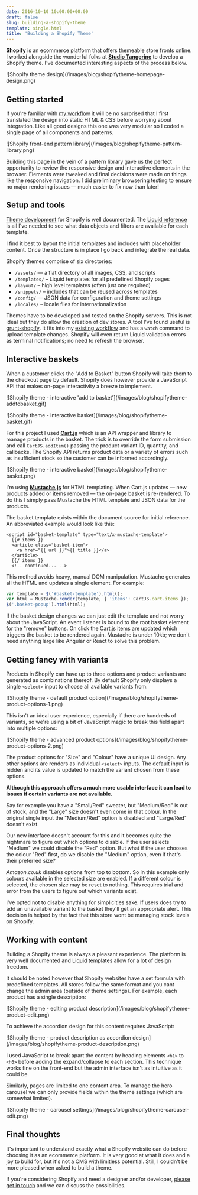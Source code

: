 ```yaml
---
date: 2016-10-10 10:00:00+00:00
draft: false
slug: building-a-shopify-theme
template: single.html
title: 'Building a Shopify Theme'
---
```


**Shopify** is an ecommerce platform that offers themeable store fronts online. I worked alongside the wonderful folks at [**Studio Tangerine**](http://studiotangerine.co.uk/) to develop a Shopify theme. I've documented interesting aspects of the process below.

<p class="post__image">![Shopify theme design](/images/blog/shopifytheme-homepage-design.png)</p>

## Getting started

If you're familiar with [my workflow](/2016/07/14/building-a-wordpress-theme/) it will be no surprised that I first translated the design into static HTML & CSS before worrying about integration. Like all good designs this one was very modular so I coded a single page of all components and patterns.

<p class="post__image">![Shopify front-end pattern library](/images/blog/shopifytheme-pattern-library.png)</p>

Building this page in the vein of a pattern library gave us the perfect opportunity to review the responsive design and interactive elements in the browser. Elements were tweaked and final decisions were made on things like the responsive navigation. I did preliminary browsering testing to ensure no major rendering issues — much easier to fix now than later!

## Setup and tools

[Theme development](https://help.shopify.com/themes/development/templates) for Shopify is well documented. The [Liquid reference](https://help.shopify.com/themes/liquid) is all I've needed to see what data objects and filters are available for each template.

I find it best to layout the initial templates and includes with placeholder content. Once the structure is in place I go back and integrate the real data.

Shopify themes comprise of six directories:

* `/assets/` — a flat directory of all images, CSS, and scripts
* `/templates/` – Liquid templates for all predefined Shopify pages
* `/layout/` – high level templates (often just one required)
* `/snippets/` – includes that can be reused across templates
* `/config/` — JSON data for configuration and theme settings
* `/locales/` – locale files for internationalization

Themes have to be developed and tested on the Shopify servers. This is not ideal but they do allow the creation of dev stores. A tool I've found useful is [grunt-shopify](https://github.com/wilr/grunt-shopify). It fits into my [existing workflow](/2016/07/12/new-origins/) and has a `watch` command to upload template changes. Shopify will even return Liquid validation errors as terminal notifications; no need to refresh the browser.

## Interactive baskets

When a customer clicks the "Add to Basket" button Shopify will take them to the checkout page by default. Shopify does however provide a JavaScript API that makes on-page interactivity a breeze to implement.

<p class="post__image">![Shopify theme - interactive 'add to basket'](/images/blog/shopifytheme-addtobasket.gif)</p>

<p class="post__image">![Shopify theme - interactive basket](/images/blog/shopifytheme-basket.gif)</p>

For this project I used [**Cart.js**](https://cartjs.org/) which is an API wrapper and library to manage products in the basket. The trick is to override the form submission and call `CartJS.addItem()` passing the product variant ID, quantity, and callbacks. The Shopify API returns product data or a variety of errors such as insufficient stock so the customer can be informed accordingly.

<p class="post__image">![Shopify theme - interactive basket](/images/blog/shopifytheme-basket.png)</p>

I'm using [**Mustache.js**](https://github.com/janl/mustache.js) for HTML templating. When Cart.js updates — new products added or items removed — the on-page basket is re-rendered. To do this I simply pass Mustache the HTML template and JSON data for the products.

The basket template exists within the document source for initial reference. An abbreviated example would look like this:

```markup
<script id="basket-template" type="text/x-mustache-template">
  {{# items }}
  <article class="basket-item">
    <a href="{{ url }}">{{ title }}</a>
  </article>
  {{/ items }}
  <!-- continued... -->
```

This method avoids heavy, manual DOM manipulation. Mustache generates all the HTML and updates a single element. For example:

```javascript
var template = $('#basket-template').html();
var html = Mustache.render(template, { 'items': CartJS.cart.items });
$('.basket-popup').html(html);
```

If the basket design changes we can just edit the template and not worry about the JavaScript. An event listener is bound to the root basket element for the "remove" buttons. On click the Cart.js items are updated which triggers the basket to be rendered again. Mustache is under 10kb; we don't need anything large like Angular or React to solve this problem.

## Getting fancy with variants

Products in Shopify can have up to three options and product variants are generated as combinations thereof. By default Shopify only displays a single `<select>` input to choose all available variants from:

<p class="post__image">![Shopify theme - default product option](/images/blog/shopifytheme-product-options-1.png)</p>

This isn't an ideal user experience, especially if there are hundreds of variants, so we're using a bit of JavaScript magic to break this field apart into multiple options:

<p class="post__image">![Shopify theme - advanced product options](/images/blog/shopifytheme-product-options-2.png)</p>

The product options for "Size" and "Colour" have a unique UI design. Any other options are renders as individual `<select>` inputs. The default input is hidden and its value is updated to match the variant chosen from these options.

**Although this approach offers a much more usable interface it can lead to issues if certain variants are not available.**

Say for example you have a "Small/Red" sweater, but "Medium/Red" is out of stock, and the "Large" size doesn't even come in that colour. In the original single input the "Medium/Red" option is disabled and "Large/Red" doesn't exist.

Our new interface doesn't account for this and it becomes quite the nightmare to figure out which options to disable. If the user selects "Medium" we could disable the "Red" option. But what if the user chooses the colour "Red" first, do we disable the "Medium" option, even if that's their preferred size?

*Amazon.co.uk* disables options from top to bottom. So in this example only colours available in the selected size are enabled. If a different colour is selected, the chosen size may be reset to nothing. This requires trial and error from the users to figure out which variants exist.

I've opted not to disable anything for simplicities sake. If users does try to add an unavailable variant to the basket they'll get an appropriate alert. This decision is helped by the fact that this store wont be managing stock levels on Shopify.

## Working with content

Building a Shopify theme is always a pleasant experience. The platform is very well documented and Liquid templates allow for a lot of design freedom.

It should be noted however that Shopify websites have a set formula with predefined templates. All stores follow the same format and you cant change the admin area (outside of theme settings). For example, each product has a single description:

<p class="post__image">![Shopify theme - editing product description](/images/blog/shopifytheme-product-edit.png)</p>

To achieve the accordion design for this content requires JavaScript:

<p class="post__image">![Shopify theme - product description as accordion design](/images/blog/shopifytheme-product-description.png)</p>

I used JavaScript to break apart the content by heading elements `<h1>` to `<h6>` before adding the expand/collapse to each section. This technique works fine on the front-end but the admin interface isn't as intuitive as it could be.

Similarly, pages are limited to one content area. To manage the hero carousel we can only provide fields within the theme settings (which are somewhat limited).

<p class="post__image">![Shopify theme - carousel settings](/images/blog/shopifytheme-carousel-edit.png)</p>

## Final thoughts

It's important to understand exactly what a Shopify website can do before choosing it as an ecommerce platform. It is very good at what it does and a joy to build for, but it's not a CMS with limitless potential. Still, I couldn't be more pleased when asked to build a theme.

If you're considering Shopify and need a designer and/or developer, [please get in touch](/contact/) and we can discuss the possibilities.
